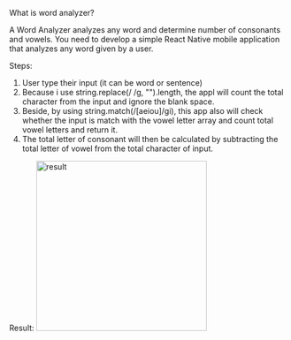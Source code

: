What is word analyzer?

A Word Analyzer analyzes any word and determine number of consonants and vowels. You need to develop a simple React Native mobile application that analyzes any word given by a user.

Steps:
1. User type their input (it can be word or sentence)
2. Because i use string.replace(/ /g, "").length, the appl will count the total character from the input and ignore the blank space.
3. Beside, by using string.match(/[aeiou]/gi), this app also will check whether the input is match with the vowel letter array and count total vowel letters and return it.
4. The total letter of consonant will then be calculated by subtracting the total letter of vowel from the total character of input.

Result:
<img width="308" alt="result" src="https://user-images.githubusercontent.com/93121632/141682182-c1c74310-fad9-4432-a786-26d71facb47c.png">
